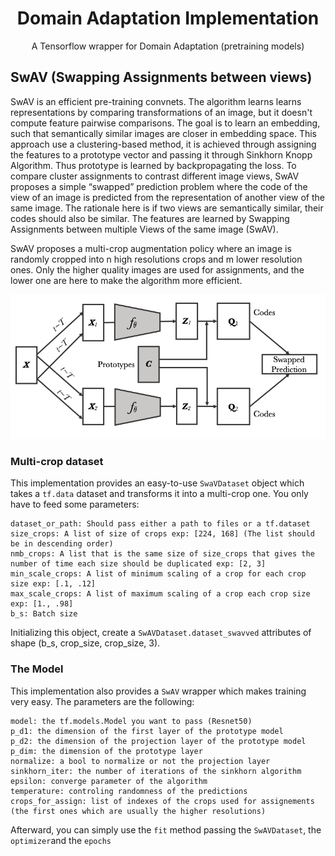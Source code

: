 <div align="center">

# Domain Adaptation Implementation

A Tensorflow wrapper for Domain Adaptation (pretraining models)

</div>

## SwAV (Swapping Assignments between views)

SwAV is an efficient pre-training convnets. The algorithm learns learns representations by comparing transformations of an image, but it doesn't compute feature pairwise comparisons. The goal is to learn an embedding, such that semantically similar images are closer in embedding space. This approach use a clustering-based method, it is achieved through assigning the features to a prototype vector and passing it through Sinkhorn Knopp Algorithm. Thus prototype is learned by backpropagating the loss. To compare cluster assignments to contrast different image views, SwAV proposes a simple “swapped” prediction problem where the code of the view of an image is predicted from the representation of another view of the same image. The rationale here is if two views are semantically similar, their codes should also be similar. The features are learned by Swapping Assignments between multiple Views of the same image (SwAV).

SwAV proposes a multi-crop augmentation policy where an image is randomly cropped into n high resolutions crops and m lower resolution ones. Only the higher quality images are used for assignments, and the lower one are here to make the algorithm more efficient.


![figure](./assets/figure.png)


### Multi-crop dataset
This implementation provides an easy-to-use `SwaVDataset` object which takes a `tf.data` dataset and transforms it into a multi-crop one. 
You only have to feed some parameters:

```
dataset_or_path: Should pass either a path to files or a tf.dataset
size_crops: A list of size of crops exp: [224, 168] (The list should be in descending order)
nmb_crops: A list that is the same size of size_crops that gives the number of time each size should be duplicated exp: [2, 3]
min_scale_crops: A list of minimum scaling of a crop for each crop size exp: [.1, .12]
max_scale_crops: A list of maximum scaling of a crop each crop size exp: [1., .98]
b_s: Batch size
```

Initializing this object, create a `SwAVDataset.dataset_swavved` attributes of shape (b_s, crop_size, crop_size, 3).

### The Model
This implementation also provides a `SwAV` wrapper which makes training very easy.
The parameters are the following:

```
model: the tf.models.Model you want to pass (Resnet50)
p_d1: the dimension of the first layer of the prototype model
p_d2: the dimension of the projection layer of the prototype model
p_dim: the dimension of the prototype layer
normalize: a bool to normalize or not the projection layer
sinkhorn_iter: the number of iterations of the sinkhorn algorithm
epsilon: converge parameter of the algorithm
temperature: controling randomness of the predictions
crops_for_assign: list of indexes of the crops used for assignements (the first ones which are usually the higher resolutions)
```

Afterward, you can simply use the `fit` method passing the `SwAVDataset`, the `optimizer`and the `epochs`






